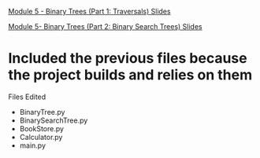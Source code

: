 [Module 5 - Binary Trees (Part 1: Traversals) Slides](https://drive.google.com/file/d/1tHpCcJE_1cAtGre3NCIeP5xB3gVuvy3W/view?usp=drive_link)

[Module 5- Binary Trees (Part 2: Binary Search Trees) Slides](https://drive.google.com/file/d/1PsSoEI48nyAuHu9USL6qdN_XhvxZh7wf/view?usp=drive_link)

# Included the previous files because the project builds and relies on them

Files Edited
* BinaryTree.py
* BinarySearchTree.py
* BookStore.py
* Calculator.py
* main.py
